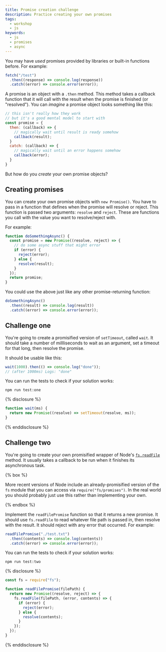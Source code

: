 ```yaml
---
title: Promise creation challenge
description: Practice creating your own promises
tags:
  - workshop
  - js
keywords:
  - js
  - promises
  - async
---
```


You may have _used_ promises provided by libraries or built-in functions before. For example:

```js
fetch("/test")
  .then((response) => console.log(response))
  .catch((error) => console.error(error));
```

A promise is an object with a `.then` method. This method takes a callback function that it will call with the result when the promise is finished (or "resolved"). You can _imagine_ a promise object looks something like this:

```js
// this isn't really how they work
// but it's a good mental model to start with
const promise = {
  then: (callback) => {
    // magically wait until result is ready somehow
    callback(result);
  }
  catch: (callback) => {
    // magically wait until an error happens somehow
    callback(error);
  }
}
```

But how do you _create_ your own promise objects?

## Creating promises

You can create your own promise objects with `new Promise()`. You have to pass in a function that defines when the promise will resolve or reject. This function is passed two arguments: `resolve` and `reject`. These are functions you call with the value you want to resolve/reject with.

For example:

```js
function doSomethingAsync() {
  const promise = new Promise((resolve, reject) => {
    // do some async stuff that might error
    if (error) {
      reject(error);
    } else {
      resolve(result);
    }
  });
  return promise;
}
```

You could use the above just like any other promise-returning function:

```js
doSomethingAsync()
  .then((result) => console.log(result))
  .catch((error) => console.error(error));
```

## Challenge one

You're going to create a promisified version of `setTimeout`, called `wait`. It should take a number of millliseconds to wait as an argument, set a timeout for that long, then resolve the promise.

It should be usable like this:

```js
wait(1000).then(() => console.log("done"));
// (after 1000ms) Logs: "done"
```

You can run the tests to check if your solution works:

```shell
npm run test:one
```

{% disclosure %}

```js
function wait(ms) {
  return new Promise((resolve) => setTimeout(resolve, ms));
}
```

{% enddisclosure %}

## Challenge two

You're going to create your own promisified wrapper of Node's [`fs.readFile`](https://nodejs.org/api/fs.html#fs_fs_readfile_path_options_callback) method. It usually takes a callback to be run when it finishes its asynchronous task.

{% box %}

More recent versions of Node include an already-promisified version of the `fs` module that you can access via `require("fs/promises")`. In the real world you should probably just use this rather than implementing your own.

{% endbox %}

Implement the `readFilePromise` function so that it returns a new promise. It should use `fs.readFile` to read whatever file path is passed in, then resolve with the result. It should reject with any error that occurred. For example:

```js
readFilePromise("./test.txt")
  .then((contents) => console.log(contents))
  .catch((error) => console.error(error));
```

You can run the tests to check if your solution works:

```shell
npm run test:two
```

{% disclosure %}

```js
const fs = require("fs");

function readFilePromise(filePath) {
  return new Promise((resolve, reject) => {
    fs.readFile(filePath, (error, contents) => {
      if (error) {
        reject(error);
      } else {
        resolve(contents);
      }
    });
  });
}
```

{% enddisclosure %}
